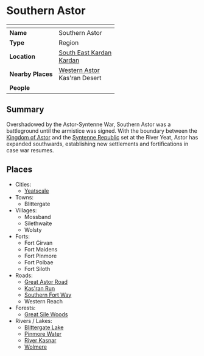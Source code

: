 # Southern Astor

| []() | |
| --- | --- |
| **Name** | Southern Astor |
| **Type** | Region |
| **Location** | [South East Kardan](south-east-kardan.md)<br />[Kardan](../continents/kardan.md) |
| **Nearby Places** | [Western Astor](western-astor.md)<br />Kas'ran Desert |
| **People** | |

## Summary

Overshadowed by the Astor-Syntenne War, Southern Astor was a battleground until the armistice was signed. With the boundary between the [Kingdom of Astor](../../civilisations/kingdom-of-astor/README.md) and the [Syntenne Republic](../../civilisations/syntenne-republic/README.md) set at the River Yeat, Astor has expanded southwards, establishing new settlements and fortifications in case war resumes.

## Places

- Cities:
  - [Yeatscale](../cities/yeatscale.md)
- Towns:
  - Blittergate
- Villages:
  - Mossband
  - Silethwaite
  - Wolsty
- Forts:
  - Fort Girvan
  - Fort Maidens
  - Fort Pinmore
  - Fort Polbae
  - Fort Siloth
- Roads:
  - [Great Astor Road](../roads/great-astor-road.md)
  - [Kas'ran Run](../roads/kasran-run.md)
  - [Southern Fort Way](../roads/southern-fort-way.md)
  - Western Reach
- Forests:
  - [Great Sile Woods](../forests/great-sile-woods.md)
- Rivers / Lakes:
  - [Blittergate Lake](../rivers-lakes/blittergate-lake.md)
  - [Pinmore Water](../rivers-lakes/pinmore-water.md)
  - [River Kasnar](../rivers-lakes/river-kasnar.md)
  - [Wolmere](../rivers-lakes/wolmere.md)
